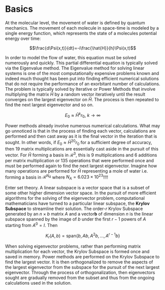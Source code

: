 
# Basics

At the molecular level, the movement of water is defined by quantum mechanics.
The movement of each molecule in space-time is modeled by a single energy
function, which represents the state of a molecules potential energy over time:

$$\frac{d\Psi(x,t)}{dt}=-i\frac{\hat{H}}{h}\Psi(x,t)$$

In order to model the flow of water, this equation must be solved numerously and
quickly. This partial differential equation is typically solved via the
Eigenvalue method. The Eigenvalue method for solving linear systems is one of
the most computationally expensive problems known and indeed much thought has
been put into finding efficient numerical solutions that do not require the
performance of an exorbitant number of calculations. The problem is typically
solved by Iterative or Power Methods that involve multiplying the matrix
$\hat{H}$ by a random vector iteratively until the result converges on the
largest eigenvector on $\hat{H}$. The process is then repeated to find the next
largest eigenvector and so on.

$$E_0\approx \hat{H}^kr_0,\ k\to\infty$$

Power methods already involve numerous numerical calculations. What may go
unnoticed is that in the process of finding each vector, calculations are
performed and then cast away as it is the final vector in the iteration that is
sought. In other words, if $E_0\approx\hat{H}^{20}r_0$ for a sufficient degree
of accuracy, then 19 matrix multiplications are essentially cast aside in the
pursuit of this vector. For $\hat{H}$ forming a basis in $\mathcal{R}^3$, this
is 9 multiplications and 6 additions per matrix multiplication or 135 operations
that were performed once and must be performed again to find the next largest
eigenvector. Imagine how many operations are performed for $\hat{H}$
representing a mole of water i.e. forming a basis in $\mathcal{R}^{N_A}$ where
$N_A=6.023\times10^{23}$!!!!

Enter set theory. A linear subspace is a vector space that is a subset of some
other higher dimension vector space. In the pursuit of more efficient algorithms
for the solving of the eigenvector problem, computational mathematicians have
turned to a particular linear subspace, the **Krylov Subspace** to streamline
their solution. The order-$r$ Krylov Subspace generated by an $n\times b$ matrix
$A$ and a vector$\mathbf{b}$ of dimension $n$ is the linear subspace spanned by
the image of $b$ under the first $r-1$ powers of $A$ starting from $A^0=I$. Then

$$K_r(A,b)=\text{span}\{b,Ab,A^2b,\dots,A^{r-1}b\}$$

When solving eigenvector problems, rather than performing matrix multiplication
for each vector, the Krylov Subspace is formed once and saved in memory. Power
methods are performed on the Krylov Subspace to find the largest vector. It is
then orthogonalized to remove the aspects of the largest eigenvector from the
subspace for the pursuit of the next largest eigenvector. Through the process of
orthogonalization, then eigenvectors sought are gradually removed from the
subset and thus from the ongoing calculations used in the solution.


    
